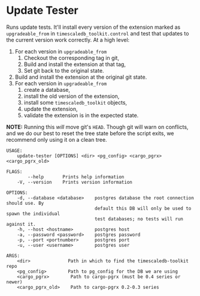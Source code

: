 # Update Tester #

Runs update tests. It'll install every version of the extension marked as
`upgradeable_from` in `timescaledb_toolkit.control` and test that updates to
the current version work correctly. At a high level:

1. For each version in `upgradeable_from`
    1. Checkout the corresponding tag in git,
    2. Build and install the extension at that tag,
    3. Set git back to the original state.
2. Build and install the extension at the original git state.
3. For each version in `upgradeable_from`
    1. create a database,
    2. install the old version of the extension,
    3. install some `timescaledb_toolkit` objects,
    4. update the extension,
    5. validate the extension is in the expected state.

**NOTE:** Running this _will_ move git's `HEAD`. Though git will warn on
          conflicts, and we do our best to reset the tree state before the
          script exits, we recommend only using it on a clean tree.




```
USAGE:
    update-tester [OPTIONS] <dir> <pg_config> <cargo_pgrx> <cargo_pgrx_old>

FLAGS:
        --help       Prints help information
    -V, --version    Prints version information

OPTIONS:
    -d, --database <database>    postgres database the root connection should use. By
                                 default this DB will only be used to spawn the individual
                                 test databases; no tests will run against it.
    -h, --host <hostname>        postgres host
    -a, --password <password>    postgres password
    -p, --port <portnumber>      postgres port
    -u, --user <username>        postgres user

ARGS:
    <dir>              Path in which to find the timescaledb-toolkit repo
    <pg_config>        Path to pg_config for the DB we are using
    <cargo_pgrx>        Path to cargo-pgrx (must be 0.4 series or newer)
    <cargo_pgrx_old>    Path to cargo-pgrx 0.2-0.3 series
```
